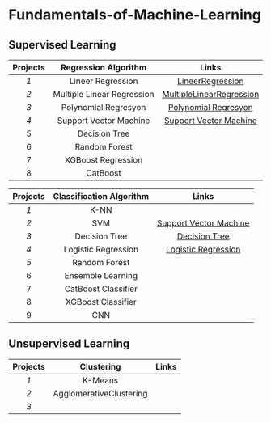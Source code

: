 # Fundamentals-of-Machine-Learning


## Supervised Learning 

| Projects  |         Regression Algorithm          |           Links                 |
|:---------:|:------------------------------:|:------------------------------------------:|
|     *1*     |           Lineer Regression           |             [LineerRegression](https://github.com/Yusuf-Cizlasmak/Fundamentals-of-Machine-Learning/blob/master/Supervised_Learning/Regression/LineerRegression.ipynb)     |
|     *2*     | Multiple Linear Regression |          [MultipleLinearRegression](https://github.com/Yusuf-Cizlasmak/Fundamentals-of-Machine-Learning/blob/master/Supervised_Learning/Regression/MultipleLinearRegression.ipynb)         |
|     *3*     |        Polynomial Regresyon        |       [Polynomial Regresyon](https://github.com/Yusuf-Cizlasmak/Fundamentals-of-Machine-Learning/blob/master/Supervised_Learning/Regression/PolynomialRegresyon.ipynb)      |
|     *4*    |         Support Vector Machine        |          [Support Vector Machine](https://github.com/Yusuf-Cizlasmak/Fundamentals-of-Machine-Learning/blob/master/Supervised_Learning/Regression/eda_svr.ipynb)          |
|     5     |          Decision Tree          |                 |
|     6     |          Random Forest                      |
|     7     |          XGBoost Regression                      |
|     8     |          CatBoost                    |



| Projects  |          Classification Algorithm          |           Links                 |
|:---------:|:------------------------------:|:------------------------------------------:|
|     *1*     |           K-NN           |                  |
|     *2*     |           SVM                 |  [Support Vector Machine](https://github.com/Yusuf-Cizlasmak/Fundamentals-of-Machine-Learning/blob/master/Supervised_Learning/Classification/SupporVectorMachine.ipynb)                                                     |
|     *3*     |        Decision Tree        |  [Decision Tree](https://github.com/Yusuf-Cizlasmak/Fundamentals-of-Machine-Learning/blob/master/Supervised_Learning/Classification/DecisionTree.ipynb)           |
|     *4*    |         Logistic Regression        |  [Logistic Regression](https://github.com/Yusuf-Cizlasmak/Fundamentals-of-Machine-Learning/blob/master/Supervised_Learning/Classification/LogisticRegression.ipynb)                  |
|     *5*    |         Random Forest        |                    |
|     6     |          Ensemble Learning          |                 |
|     7     |          CatBoost Classifier                      |
|     8     |          XGBoost Classifier                      |
|     9     |          CNN                      |

## Unsupervised Learning



| Projects  |          Clustering         |                                          Links                 |
|:---------:|:------------------------------:|:------------------------------------------:|
|     *1*     |           K-Means         |                  |
|     *2*     |           AgglomerativeClustering                 |                   |
|     *3*     |                |             |



